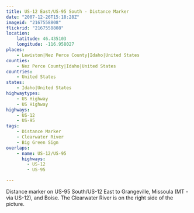 ```yaml
---
title: US-12 East/US-95 South - Distance Marker
date: "2007-12-26T15:18:28Z"
imageid: "2167558808"
flickrid: "2167558808"
location:
    latitude: 46.435103
    longitude: -116.958027
places:
    - Lewiston|Nez Perce County|Idaho|United States
counties:
    - Nez Perce County|Idaho|United States
countries:
    - United States
states:
    - Idaho|United States
highwaytypes:
    - US Highway
    - US Highway
highways:
    - US-12
    - US-95
tags:
    - Distance Marker
    - Clearwater River
    - Big Green Sign
overlaps:
    - name: US-12/US-95
      highways:
        - US-12
        - US-95

---
```

Distance marker on US-95 South/US-12 East to Grangeville, Missoula (MT - via US-12), and Boise.  The Clearwater River is on the right side of the picture.